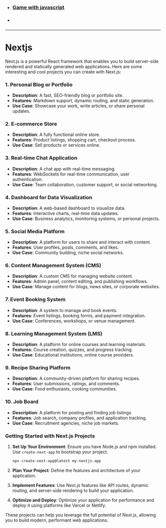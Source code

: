 
- ### [Game with javascript](https://equinox.space/) 
- ### 

---

# Nextjs

Next.js is a powerful React framework that enables you to build server-side rendered and statically generated web applications. Here are some interesting and cool projects you can create with Next.js:

### 1. Personal Blog or Portfolio
- **Description**: A fast, SEO-friendly blog or portfolio site.
- **Features**: Markdown support, dynamic routing, and static generation.
- **Use Case**: Showcase your work, write articles, or share personal updates.

### 2. E-commerce Store
- **Description**: A fully functional online store.
- **Features**: Product listings, shopping cart, checkout process.
- **Use Case**: Sell products or services online.

### 3. Real-time Chat Application
- **Description**: A chat app with real-time messaging.
- **Features**: WebSockets for real-time communication, user authentication.
- **Use Case**: Team collaboration, customer support, or social networking.

### 4. Dashboard for Data Visualization
- **Description**: A web-based dashboard to visualize data.
- **Features**: Interactive charts, real-time data updates.
- **Use Case**: Business analytics, monitoring systems, or personal projects.

### 5. Social Media Platform
- **Description**: A platform for users to share and interact with content.
- **Features**: User profiles, posts, comments, and likes.
- **Use Case**: Community building, niche social networks.

### 6. Content Management System (CMS)
- **Description**: A custom CMS for managing website content.
- **Features**: Admin panel, content editing, and publishing workflows.
- **Use Case**: Manage content for blogs, news sites, or corporate websites.

### 7. Event Booking System
- **Description**: A system to manage and book events.
- **Features**: Event listings, booking forms, and payment integration.
- **Use Case**: Conferences, workshops, or venue management.

### 8. Learning Management System (LMS)
- **Description**: A platform for online courses and learning materials.
- **Features**: Course creation, quizzes, and progress tracking.
- **Use Case**: Educational institutions, online course providers.

### 9. Recipe Sharing Platform
- **Description**: A community-driven platform for sharing recipes.
- **Features**: User submissions, ratings, and comments.
- **Use Case**: Food enthusiasts, cooking communities.

### 10. Job Board
- **Description**: A platform for posting and finding job listings.
- **Features**: Job search, company profiles, and application tracking.
- **Use Case**: Recruitment agencies, niche job markets.

### Getting Started with Next.js Projects

1. **Set Up Your Environment**: Ensure you have Node.js and npm installed. Use `create-next-app` to bootstrap your project.
   ```bash
   npx create-next-app@latest my-nextjs-app
   ```

2. **Plan Your Project**: Define the features and architecture of your application.

3. **Implement Features**: Use Next.js features like API routes, dynamic routing, and server-side rendering to build your application.

4. **Optimize and Deploy**: Optimize your application for performance and deploy it using platforms like Vercel or Netlify.

These projects can help you leverage the full potential of Next.js, allowing you to build modern, performant web applications.
